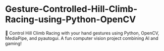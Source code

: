 # Gesture-Controlled-Hill-Climb-Racing-using-Python-OpenCV
🚗 Control Hill Climb Racing with your hand gestures using Python, OpenCV, MediaPipe, and pyautogui. A fun computer vision project combining AI and gaming!
